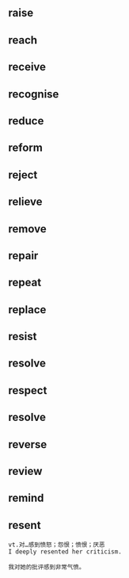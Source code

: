 ## raise
## reach
## receive
## recognise
## reduce
## reform
## reject
## relieve
## remove
## repair
## repeat
## replace
## resist
## resolve
## respect
## resolve
## reverse
## review
## remind

## resent
```
vt.对…感到愤怒；怨恨；愤恨；厌恶
I deeply resented her criticism.

我对她的批评感到非常气愤。
```
